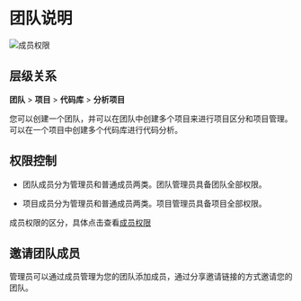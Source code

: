 # 团队说明

![成员权限](../../../images/team_member.png)

## 层级关系

**团队** > **项目** > **代码库** > **分析项目**

您可以创建一个团队，并可以在团队中创建多个项目来进行项目区分和项目管理。可以在一个项目中创建多个代码库进行代码分析。

## 权限控制

- 团队成员分为管理员和普通成员两类。团队管理员具备团队全部权限。

- 项目成员分为管理员和普通成员两类。项目管理员具备项目全部权限。

成员权限的区分，具体点击查看[成员权限](成员权限.md)

## 邀请团队成员

管理员可以通过成员管理为您的团队添加成员，通过分享邀请链接的方式邀请您的团队。
